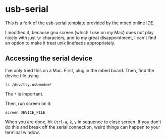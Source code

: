 usb-serial
==========
This is a fork of the usb-serial template provided by the mbed online IDE. 

I modified it, because gnu screen (which I use on my Mac) does not play nicely with just `\n` characters, and to my great disappointment, I can't find an option to make it treat unix linefeeds appropriately.

Accessing the serial device
---------------------------
I've only tried this on a Mac. First, plug in the mbed board. Then, find the device file using

```
ls /dev/tty.usbmodem*
```

The `*` is important.

Then, run screen on it:

```
screen DEVICE_FILE
```

When you are done, hit `Ctrl-a`, `k`, `y` in sequence to close screen. If you don't do this and break off the serial connection, weird things can happen to your terminal window.

